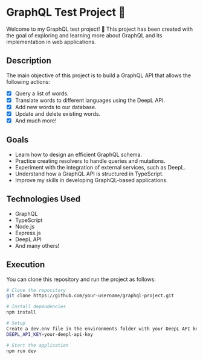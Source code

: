 # GraphQL Test Project 🚀

Welcome to my GraphQL test project! 👋 This project has been created with the goal of exploring and learning more about GraphQL and its implementation in web applications.

## Description

The main objective of this project is to build a GraphQL API that allows the following actions:

- [x] Query a list of words.
- [x] Translate words to different languages using the DeepL API.
- [x] Add new words to our database.
- [x] Update and delete existing words.
- [x] And much more!

## Goals

- Learn how to design an efficient GraphQL schema.
- Practice creating resolvers to handle queries and mutations.
- Experiment with the integration of external services, such as DeepL.
- Understand how a GraphQL API is structured in TypeScript.
- Improve my skills in developing GraphQL-based applications.

## Technologies Used

- GraphQL
- TypeScript
- Node.js
- Express.js
- DeepL API
- And many others!

## Execution

You can clone this repository and run the project as follows:

```bash
# Clone the repository
git clone https://github.com/your-username/graphql-project.git

# Install dependencies
npm install

# Setup
Create a dev.env file in the environments folder with your DeepL API key:
DEEPL_API_KEY=your-deepl-api-key

# Start the application
npm run dev
```
